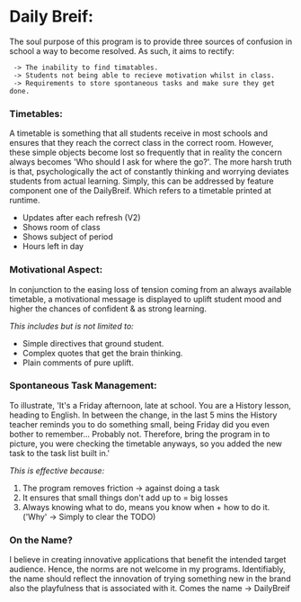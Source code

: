 # Daily Breif: 
The soul purpose of this program is to provide three sources of 
confusion in school a way to become resolved. As such, it aims to rectify:

     -> The inability to find timatables.
     -> Students not being able to recieve motivation whilst in class.
     -> Requirements to store spontaneous tasks and make sure they get done.
   
### Timetables: 
A timetable is something that all students receive in most schools 
and ensures that they reach the correct class in the correct room.
However, these simple objects become lost so frequently that in reality the 
concern always becomes 'Who should I ask for where the go?'. 
The more harsh truth is that, psychologically the act of constantly
thinking and worrying deviates students from actual learning. 
Simply, this can be addressed by feature component one of the DailyBreif. 
Which refers to a timetable printed at runtime.

 - Updates after each refresh (V2)
 - Shows room of class
 - Shows subject of period
 - Hours left in day
 
### Motivational Aspect: 
In conjunction to the easing loss of tension coming from an always available 
timetable, a motivational message is displayed to uplift student mood 
and higher the chances of confident & as strong learning. 
 
_This includes but is not limited to:_
  - Simple directives that ground student.
  - Complex quotes that get the brain thinking.
  - Plain comments of pure uplift. 
  
### Spontaneous Task Management: 
To illustrate, 'It's a Friday afternoon, late at school. You are a History lesson, 
heading to English. In between the change, in the last 5 mins the History teacher reminds you 
to do something small, being Friday did you even bother to remember... Probably not.
Therefore, bring the program in to picture, you were checking the timetable anyways,
so you added the new task to the task list built in.'

_This is effective because:_
1. The program removes friction -> against doing a task
2. It ensures that small things don't add up to = big losses
3. Always knowing what to do, means you know when + how to do it. ('Why' -> Simply to clear the TODO)

### On the Name? 
I believe in creating innovative applications that benefit the intended
target audience. Hence, the norms are not welcome in my programs. Identifiably, 
the name should reflect the innovation of trying something new in the brand
also the playfulness that is associated with it. Comes the name -> DailyBreif